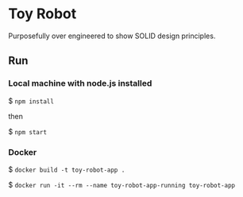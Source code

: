 # Toy Robot

Purposefully over engineered to show SOLID design principles.

## Run

### Local machine with node.js installed

$ `npm install`

then

$ `npm start`

### Docker

$ `docker build -t toy-robot-app .`

$ `docker run -it --rm --name toy-robot-app-running toy-robot-app`
